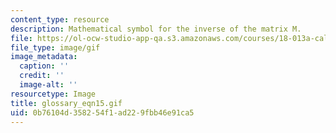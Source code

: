 ```yaml
---
content_type: resource
description: Mathematical symbol for the inverse of the matrix M.
file: https://ol-ocw-studio-app-qa.s3.amazonaws.com/courses/18-013a-calculus-with-applications-spring-2005/0b76104d358254f1ad229fbb46e91ca5_glossary_eqn15.gif
file_type: image/gif
image_metadata:
  caption: ''
  credit: ''
  image-alt: ''
resourcetype: Image
title: glossary_eqn15.gif
uid: 0b76104d-3582-54f1-ad22-9fbb46e91ca5
---
```

